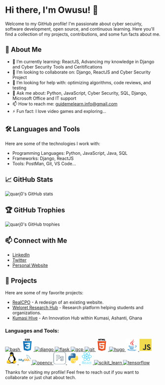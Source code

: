 # Hi there, I'm Owusu! 👋

Welcome to my GitHub profile! I'm passionate about cyber secuirty, software development, open source, and continuous learning. Here you'll find a collection of my projects, contributions, and some fun facts about me.

## 🚀 About Me

- 🌱 I’m currently learning: ReactJS, Advancing my knowledge in Django and Cyber Security Tools and Ceritifications
- 👯 I’m looking to collaborate on: Django, ReactJS and  Cyber Security Project
- 🤔 I’m looking for help with: optimizing algorithms, code reviews, and testing
- 💬 Ask me about: Python, JavaScript, Cyber Security, SQL, Django, Microsoft Office and IT support
- 📫 How to reach me: guidemelearn.info@gmail.com
- ⚡ Fun fact: I love video games and exploring...

## 🛠️ Languages and Tools

Here are some of the technologies I work with:

- Programming Languages: Python, JavaScript, Java, SQL
- Frameworks: Django, ReactJS
- Tools: PostMan, Git, VS Code...

## 📈 GitHub Stats

![quarj0's GitHub stats](https://github-readme-stats.vercel.app/api?username=quarj0&show_icons=true&theme=radical)

## 🏆 GitHub Trophies

![quarj0's GitHub trophies](https://github-profile-trophy.vercel.app/?username=quarj0&theme=radical)

## 📫 Connect with Me

- [LinkedIn](https://www.linkedin.com/in/quarjo/)
- [Twitter](https://x.com/quarjowusu)
- [Personal Website](https://quarjos-site.vercel.appp)

## 📂 Projects

Here are some of my favorite projects:

- [RealCPO](https://realcpo.vercel.app) - A redesign of an existing website.
- [Weloret Research Hub](https://www.weloret.com) - Research platform helping students and organizations.
- [Kumasi Hive](https://kumasihive.com) - An Innovation Hub within Kumasi, Ashanti, Ghana

<h3 align="left">Languages and Tools:</h3>
<p align="left">  <a href="https://www.gnu.org/software/bash/" target="_blank" rel="noreferrer"> <img src="https://www.vectorlogo.zone/logos/gnu_bash/gnu_bash-icon.svg" alt="bash" width="40" height="40"/> </a>  <a href="https://www.w3schools.com/css/" target="_blank" rel="noreferrer"> <img src="https://raw.githubusercontent.com/devicons/devicon/master/icons/css3/css3-original-wordmark.svg" alt="css3" width="40" height="40"/> </a> <a href="https://www.djangoproject.com/" target="_blank" rel="noreferrer"> <img src="https://cdn.worldvectorlogo.com/logos/django.svg" alt="django" width="40" height="40"/> </a>  <a href="https://flask.palletsprojects.com/" target="_blank" rel="noreferrer"> <img src="https://www.vectorlogo.zone/logos/pocoo_flask/pocoo_flask-icon.svg" alt="flask" width="40" height="40"/> </a> <a href="https://cloud.google.com" target="_blank" rel="noreferrer"> <img src="https://www.vectorlogo.zone/logos/google_cloud/google_cloud-icon.svg" alt="gcp" width="40" height="40"/> </a> <a href="https://git-scm.com/" target="_blank" rel="noreferrer"> <img src="https://www.vectorlogo.zone/logos/git-scm/git-scm-icon.svg" alt="git" width="40" height="40"/> </a> <a href="https://www.w3.org/html/" target="_blank" rel="noreferrer"> <img src="https://raw.githubusercontent.com/devicons/devicon/master/icons/html5/html5-original-wordmark.svg" alt="html5" width="40" height="40"/> </a> <a href="https://gohugo.io/" target="_blank" rel="noreferrer"> <img src="https://api.iconify.design/logos-hugo.svg" alt="hugo" width="40" height="40"/> </a> <a href="https://www.java.com" target="_blank" rel="noreferrer"> <img src="https://raw.githubusercontent.com/devicons/devicon/master/icons/java/java-original.svg" alt="java" width="40" height="40"/> </a> <a href="https://developer.mozilla.org/en-US/docs/Web/JavaScript" target="_blank" rel="noreferrer"> <img src="https://raw.githubusercontent.com/devicons/devicon/master/icons/javascript/javascript-original.svg" alt="javascript" width="40" height="40"/> </a> <a href="https://www.linux.org/" target="_blank" rel="noreferrer"> <img src="https://raw.githubusercontent.com/devicons/devicon/master/icons/linux/linux-original.svg" alt="linux" width="40" height="40"/> </a> <a href="https://www.mysql.com/" target="_blank" rel="noreferrer"> <img src="https://raw.githubusercontent.com/devicons/devicon/master/icons/mysql/mysql-original-wordmark.svg" alt="mysql" width="40" height="40"/> </a> <a href="https://opencv.org/" target="_blank" rel="noreferrer"> <img src="https://www.vectorlogo.zone/logos/opencv/opencv-icon.svg" alt="opencv" width="40" height="40"/> </a> <a href="https://www.photoshop.com/en" target="_blank" rel="noreferrer"> <img src="https://raw.githubusercontent.com/devicons/devicon/master/icons/photoshop/photoshop-line.svg" alt="photoshop" width="40" height="40"/> </a> <a href="https://www.python.org" target="_blank" rel="noreferrer"> <img src="https://raw.githubusercontent.com/devicons/devicon/master/icons/python/python-original.svg" alt="python" width="40" height="40"/> </a> <a href="https://reactjs.org/" target="_blank" rel="noreferrer"> <img src="https://raw.githubusercontent.com/devicons/devicon/master/icons/react/react-original-wordmark.svg" alt="react" width="40" height="40"/> </a> <a href="https://scikit-learn.org/" target="_blank" rel="noreferrer"> <img src="https://upload.wikimedia.org/wikipedia/commons/0/05/Scikit_learn_logo_small.svg" alt="scikit_learn" width="40" height="40"/> </a> <a href="https://www.tensorflow.org" target="_blank" rel="noreferrer"> <img src="https://www.vectorlogo.zone/logos/tensorflow/tensorflow-icon.svg" alt="tensorflow" width="40" height="40"/> </a> </p>

Thanks for visiting my profile! Feel free to reach out if you want to collaborate or just chat about tech.


